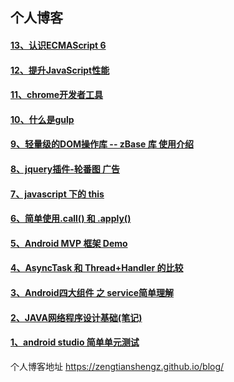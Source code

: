 ## 个人博客

#### [13、认识ECMAScript 6](https://github.com/ZengTianShengZ/ZengTianShengZ.github.io/issues/22)

#### [12、提升JavaScript性能](https://github.com/ZengTianShengZ/ZengTianShengZ.github.io/issues/21)

#### [11、chrome开发者工具](https://github.com/ZengTianShengZ/ZengTianShengZ.github.io/issues/20)

#### [10、什么是gulp](https://github.com/ZengTianShengZ/ZengTianShengZ.github.io/issues/19)

#### [9、轻量级的DOM操作库 -- zBase 库 使用介绍](https://github.com/ZengTianShengZ/ZengTianShengZ.github.io/issues/18)

#### [ 8、jquery插件-轮番图 广告](https://github.com/ZengTianShengZ/ZengTianShengZ.github.io/issues/17)

#### [7、javascript 下的 this](https://github.com/ZengTianShengZ/ZengTianShengZ.github.io/issues/16)

#### [6、简单使用.call() 和 .apply()](https://github.com/ZengTianShengZ/ZengTianShengZ.github.io/issues/15)

#### [ 5、Android MVP 框架 Demo](https://github.com/ZengTianShengZ/ZengTianShengZ.github.io/issues/14)

#### [4、AsyncTask 和 Thread+Handler 的比较](https://github.com/ZengTianShengZ/ZengTianShengZ.github.io/issues/13)

#### [3、Android四大组件 之 service简单理解](https://github.com/ZengTianShengZ/ZengTianShengZ.github.io/issues/12)

#### [2、JAVA网络程序设计基础(笔记)](https://github.com/ZengTianShengZ/ZengTianShengZ.github.io/issues/5)

#### [1、android studio 简单单元测试](https://github.com/ZengTianShengZ/ZengTianShengZ.github.io/issues/1)


 
个人博客地址   https://zengtianshengz.github.io/blog/
